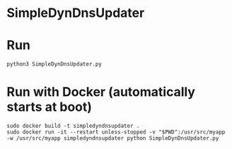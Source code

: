 # SimpleDynDnsUpdater

# Run 
```
python3 SimpleDynDnsUpdater.py
```

# Run with Docker (automatically starts at boot)

``` 
sudo docker build -t simpledyndnsupdater .
sudo docker run -it --restart unless-stopped -v "$PWD":/usr/src/myapp -w /usr/src/myapp simpledyndnsupdater python SimpleDynDnsUpdater.py
```
